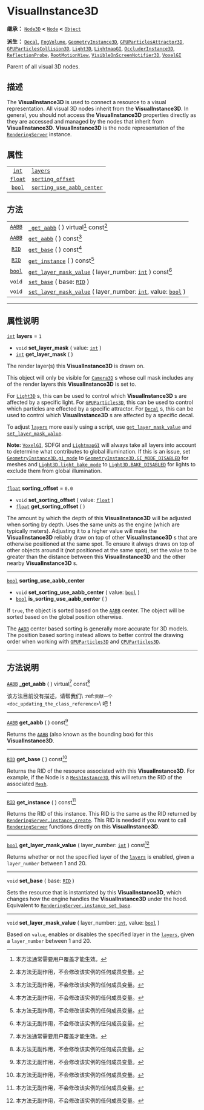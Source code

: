 <!-- ⚠ 请勿编辑本文件 ⚠ -->
<!-- 本文档使用脚本从 WeDot 引擎源码仓库生成。 -->
<!-- 生成脚本：https://github.com/WeDot-Engine/WeDot/tree/4.3/doc/tools/make_md.py； -->
<!-- 原文件：https://github.com/WeDot-Engine/WeDot/tree/4.3/doc/classes/VisualInstance3D.xml。 -->

<div id="_class_visualinstance3d"></div>

# VisualInstance3D

**继承：** [`Node3D`](class_node3d.md) **<** [`Node`](class_node.md) **<** [`Object`](class_object.md)

**派生：** [`Decal`](class_decal.md), [`FogVolume`](class_fogvolume.md), [`GeometryInstance3D`](class_geometryinstance3d.md), [`GPUParticlesAttractor3D`](class_gpuparticlesattractor3d.md), [`GPUParticlesCollision3D`](class_gpuparticlescollision3d.md), [`Light3D`](class_light3d.md), [`LightmapGI`](class_lightmapgi.md), [`OccluderInstance3D`](class_occluderinstance3d.md), [`ReflectionProbe`](class_reflectionprobe.md), [`RootMotionView`](class_rootmotionview.md), [`VisibleOnScreenNotifier3D`](class_visibleonscreennotifier3d.md), [`VoxelGI`](class_voxelgi.md)

Parent of all visual 3D nodes.

## 描述

The **VisualInstance3D** is used to connect a resource to a visual representation. All visual 3D nodes inherit from the **VisualInstance3D**. In general, you should not access the **VisualInstance3D** properties directly as they are accessed and managed by the nodes that inherit from **VisualInstance3D**. **VisualInstance3D** is the node representation of the [`RenderingServer`](class_renderingserver.md) instance.

## 属性

|||
|:-:|:--|
| [`int`](class_int.md)     | [`layers`](class_visualinstance3d.md#class_visualinstance3d_property_layers)                                   | ``1``   |
| [`float`](class_float.md) | [`sorting_offset`](class_visualinstance3d.md#class_visualinstance3d_property_sorting_offset)                   | ``0.0`` |
| [`bool`](class_bool.md)   | [`sorting_use_aabb_center`](class_visualinstance3d.md#class_visualinstance3d_property_sorting_use_aabb_center) |         |

## 方法

|||
|:-:|:--|
| [`AABB`](class_aabb.md) | [`_get_aabb`](class_visualinstance3d.md#class_visualinstance3d_private_method__get_aabb) ( ) virtual[^virtual] const[^const]                                                   |
| [`AABB`](class_aabb.md) | [`get_aabb`](class_visualinstance3d.md#class_visualinstance3d_method_get_aabb) ( ) const[^const]                                                                               |
| [`RID`](class_rid.md)   | [`get_base`](class_visualinstance3d.md#class_visualinstance3d_method_get_base) ( ) const[^const]                                                                               |
| [`RID`](class_rid.md)   | [`get_instance`](class_visualinstance3d.md#class_visualinstance3d_method_get_instance) ( ) const[^const]                                                                       |
| [`bool`](class_bool.md) | [`get_layer_mask_value`](class_visualinstance3d.md#class_visualinstance3d_method_get_layer_mask_value) ( layer_number: [`int`](class_int.md) ) const[^const]                   |
| `void`                  | [`set_base`](class_visualinstance3d.md#class_visualinstance3d_method_set_base) ( base: [`RID`](class_rid.md) )                                                                 |
| `void`                  | [`set_layer_mask_value`](class_visualinstance3d.md#class_visualinstance3d_method_set_layer_mask_value) ( layer_number: [`int`](class_int.md), value: [`bool`](class_bool.md) ) |

<!-- rst-class:: classref-section-separator -->

---

## 属性说明

<div id="_class_visualinstance3d_property_layers"></div>

[`int`](class_int.md) **layers** = ``1`` <div id="class_visualinstance3d_property_layers"></div>

- `void` **set_layer_mask** ( value: [`int`](class_int.md) )
- [`int`](class_int.md) **get_layer_mask** ( )

The render layer(s) this **VisualInstance3D** is drawn on.

This object will only be visible for [`Camera3D`](class_camera3d.md) s whose cull mask includes any of the render layers this **VisualInstance3D** is set to.

For [`Light3D`](class_light3d.md) s, this can be used to control which **VisualInstance3D** s are affected by a specific light. For [`GPUParticles3D`](class_gpuparticles3d.md), this can be used to control which particles are effected by a specific attractor. For [`Decal`](class_decal.md) s, this can be used to control which **VisualInstance3D** s are affected by a specific decal.

To adjust [`layers`](class_visualinstance3d.md#class_visualinstance3d_property_layers) more easily using a script, use [`get_layer_mask_value`](class_visualinstance3d.md#class_visualinstance3d_method_get_layer_mask_value) and [`set_layer_mask_value`](class_visualinstance3d.md#class_visualinstance3d_method_set_layer_mask_value).

 **Note:** [`VoxelGI`](class_voxelgi.md), SDFGI and [`LightmapGI`](class_lightmapgi.md) will always take all layers into account to determine what contributes to global illumination. If this is an issue, set [`GeometryInstance3D.gi_mode`](class_geometryinstance3d.md#class_geometryinstance3d_property_gi_mode) to [`GeometryInstance3D.GI_MODE_DISABLED`](class_geometryinstance3d.md#class_geometryinstance3d_constant_gi_mode_disabled) for meshes and [`Light3D.light_bake_mode`](class_light3d.md#class_light3d_property_light_bake_mode) to [`Light3D.BAKE_DISABLED`](class_light3d.md#class_light3d_constant_bake_disabled) for lights to exclude them from global illumination.

<!-- rst-class:: classref-item-separator -->

---

<div id="_class_visualinstance3d_property_sorting_offset"></div>

[`float`](class_float.md) **sorting_offset** = ``0.0`` <div id="class_visualinstance3d_property_sorting_offset"></div>

- `void` **set_sorting_offset** ( value: [`float`](class_float.md) )
- [`float`](class_float.md) **get_sorting_offset** ( )

The amount by which the depth of this **VisualInstance3D** will be adjusted when sorting by depth. Uses the same units as the engine (which are typically meters). Adjusting it to a higher value will make the **VisualInstance3D** reliably draw on top of other **VisualInstance3D** s that are otherwise positioned at the same spot. To ensure it always draws on top of other objects around it (not positioned at the same spot), set the value to be greater than the distance between this **VisualInstance3D** and the other nearby **VisualInstance3D** s.

<!-- rst-class:: classref-item-separator -->

---

<div id="_class_visualinstance3d_property_sorting_use_aabb_center"></div>

[`bool`](class_bool.md) **sorting_use_aabb_center** <div id="class_visualinstance3d_property_sorting_use_aabb_center"></div>

- `void` **set_sorting_use_aabb_center** ( value: [`bool`](class_bool.md) )
- [`bool`](class_bool.md) **is_sorting_use_aabb_center** ( )

If `true`, the object is sorted based on the [`AABB`](class_aabb.md) center. The object will be sorted based on the global position otherwise.

The [`AABB`](class_aabb.md) center based sorting is generally more accurate for 3D models. The position based sorting instead allows to better control the drawing order when working with [`GPUParticles3D`](class_gpuparticles3d.md) and [`CPUParticles3D`](class_cpuparticles3d.md).

<!-- rst-class:: classref-section-separator -->

---

## 方法说明

<div id="_class_visualinstance3d_private_method__get_aabb"></div>

[`AABB`](class_aabb.md) **_get_aabb** ( ) virtual[^virtual] const[^const]<div id="class_visualinstance3d_private_method__get_aabb"></div>

该方法目前没有描述，请帮我们\ :ref:`贡献一个 <doc_updating_the_class_reference>`\ 吧！

<!-- rst-class:: classref-item-separator -->

---

<div id="_class_visualinstance3d_method_get_aabb"></div>

[`AABB`](class_aabb.md) **get_aabb** ( ) const[^const]<div id="class_visualinstance3d_method_get_aabb"></div>

Returns the [`AABB`](class_aabb.md) (also known as the bounding box) for this **VisualInstance3D**.

<!-- rst-class:: classref-item-separator -->

---

<div id="_class_visualinstance3d_method_get_base"></div>

[`RID`](class_rid.md) **get_base** ( ) const[^const]<div id="class_visualinstance3d_method_get_base"></div>

Returns the RID of the resource associated with this **VisualInstance3D**. For example, if the Node is a [`MeshInstance3D`](class_meshinstance3d.md), this will return the RID of the associated [`Mesh`](class_mesh.md).

<!-- rst-class:: classref-item-separator -->

---

<div id="_class_visualinstance3d_method_get_instance"></div>

[`RID`](class_rid.md) **get_instance** ( ) const[^const]<div id="class_visualinstance3d_method_get_instance"></div>

Returns the RID of this instance. This RID is the same as the RID returned by [`RenderingServer.instance_create`](class_renderingserver.md#class_renderingserver_method_instance_create). This RID is needed if you want to call [`RenderingServer`](class_renderingserver.md) functions directly on this **VisualInstance3D**.

<!-- rst-class:: classref-item-separator -->

---

<div id="_class_visualinstance3d_method_get_layer_mask_value"></div>

[`bool`](class_bool.md) **get_layer_mask_value** ( layer_number: [`int`](class_int.md) ) const[^const]<div id="class_visualinstance3d_method_get_layer_mask_value"></div>

Returns whether or not the specified layer of the [`layers`](class_visualinstance3d.md#class_visualinstance3d_property_layers) is enabled, given a `layer_number` between 1 and 20.

<!-- rst-class:: classref-item-separator -->

---

<div id="_class_visualinstance3d_method_set_base"></div>

`void` **set_base** ( base: [`RID`](class_rid.md) )<div id="class_visualinstance3d_method_set_base"></div>

Sets the resource that is instantiated by this **VisualInstance3D**, which changes how the engine handles the **VisualInstance3D** under the hood. Equivalent to [`RenderingServer.instance_set_base`](class_renderingserver.md#class_renderingserver_method_instance_set_base).

<!-- rst-class:: classref-item-separator -->

---

<div id="_class_visualinstance3d_method_set_layer_mask_value"></div>

`void` **set_layer_mask_value** ( layer_number: [`int`](class_int.md), value: [`bool`](class_bool.md) )<div id="class_visualinstance3d_method_set_layer_mask_value"></div>

Based on `value`, enables or disables the specified layer in the [`layers`](class_visualinstance3d.md#class_visualinstance3d_property_layers), given a `layer_number` between 1 and 20.

[^virtual]: 本方法通常需要用户覆盖才能生效。
[^const]: 本方法无副作用，不会修改该实例的任何成员变量。
[^vararg]: 本方法除了能接受在此处描述的参数外，还能够继续接受任意数量的参数。
[^constructor]: 本方法用于构造某个类型。
[^static]: 调用本方法无需实例，可直接使用类名进行调用。
[^operator]: 本方法描述的是使用本类型作为左操作数的有效运算符。
[^bitfield]: 这个值是由下列位标志构成位掩码的整数。
[^void]: 无返回值。
